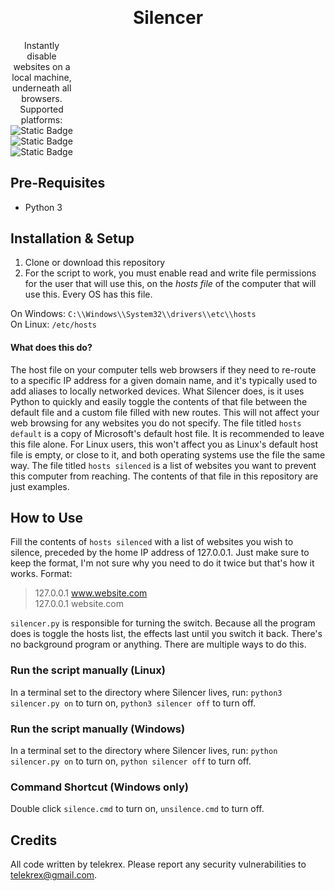 <h1 align="center" style="margin-top: -10px"> Silencer </h1>
<p align="center" style="width: 100;">
   Instantly disable websites on a local machine, underneath all browsers.<br>
   Supported platforms: <img alt="Static Badge" src="https://img.shields.io/badge/Windows-blue"><img alt="Static Badge" src="https://img.shields.io/badge/Linux-orange"><br>
   <img alt="Static Badge" src="https://img.shields.io/badge/Status-Complete-black">
</p>

## Pre-Requisites
- Python 3

## Installation & Setup
1. Clone or download this repository
2. For the script to work, you must enable read and write file permissions for the user that will use this, on the *hosts file* of the computer that will use this. Every OS has this file.  

 On Windows:  `C:\\Windows\\System32\\drivers\\etc\\hosts`  
 On Linux:  `/etc/hosts`  

#### What does this do?
The host file on your computer tells web browsers if they need to re-route to a specific IP address for a given domain name, and it's typically used to add aliases to locally networked devices. What Silencer does, is it uses Python to quickly and easily toggle the contents of that file between the default file and a custom file filled with new routes. This will not affect your web browsing for any websites you do not specify. The file titled `hosts default` is a copy of Microsoft's default host file. It is recommended to leave this file alone. For Linux users, this won't affect you as Linux's default host file is empty, or close to it, and both operating systems use the file the same way. The file titled `hosts silenced` is a list of websites you want to prevent this computer from reaching. The contents of that file in this repository are just examples.

## How to Use
Fill the contents of `hosts silenced` with a list of websites you wish to silence, preceded by the home IP address of 127.0.0.1. Just make sure to keep the format, I'm not sure why you need to do it twice but that's how it works. Format:
>127.0.0.1 www.website.com  
>127.0.0.1 website.com  

`silencer.py` is responsible for turning the switch. Because all the program does is toggle the hosts list, the effects last until you switch it back. There's no background program or anything. There are multiple ways to do this.

### Run the script manually (Linux)
In a terminal set to the directory where Silencer lives, run: `python3 silencer.py on` to turn on, `python3 silencer off` to turn off.

### Run the script manually (Windows)
In a terminal set to the directory where Silencer lives, run: `python silencer.py on` to turn on, `python silencer off` to turn off.

### Command Shortcut (Windows only)
Double click `silence.cmd` to turn on, `unsilence.cmd` to turn off.

## Credits
All code written by telekrex. Please report any security vulnerabilities to telekrex@gmail.com.
